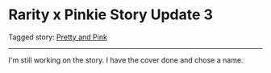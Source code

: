# Rarity x Pinkie Story Update 3

Tagged story: [Pretty and Pink](https://www.fimfiction.net/story/432210/pretty-and-pink)

***

I'm still working on the story. I have the cover done and chose a name.
